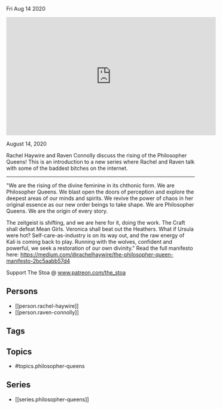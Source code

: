 



Fri Aug 14 2020

<iframe width="560" height="315" src="https://www.youtube.com/embed/qP4MJDuUDuQ" title="Philosopher Queens w/ Rachel Haywire and Raven Connolly" frameborder="0" allow="accelerometer; autoplay; clipboard-write; encrypted-media; gyroscope; picture-in-picture" allowfullscreen ></iframe>

August 14, 2020

Rachel Haywire and Raven Connolly discuss the rising of the Philosopher Queens! This is an introduction to a new series where Rachel and Raven talk with some of the baddest bitches on the internet. 

***

"We are the rising of the divine feminine in its chthonic form. We are Philosopher Queens. We blast open the doors of perception and explore the deepest areas of our minds and spirits. We revive the power of chaos in her original essence as our new order beings to take shape. We are Philosopher Queens. We are the origin of every story.

The zeitgeist is shifting, and we are here for it, doing the work. The Craft shall defeat Mean Girls. Veronica shall beat out the Heathers. What if Ursula were hot? Self-care-as-industry is on its way out, and the raw energy of Kali is coming back to play. Running with the wolves, confident and powerful, we seek a restoration of our own divinity."
Read the full manifesto here: https://medium.com/@rachelhaywire/the-philosopher-queen-manifesto-2bc5aabb57d4

Support The Stoa @ www.patreon.com/the_stoa

## Persons

- [[person.rachel-haywire]]
- [[person.raven-connolly]]

## Tags



## Topics

- #topics.philosopher-queens

## Series

- [[series.philosopher-queens]]

